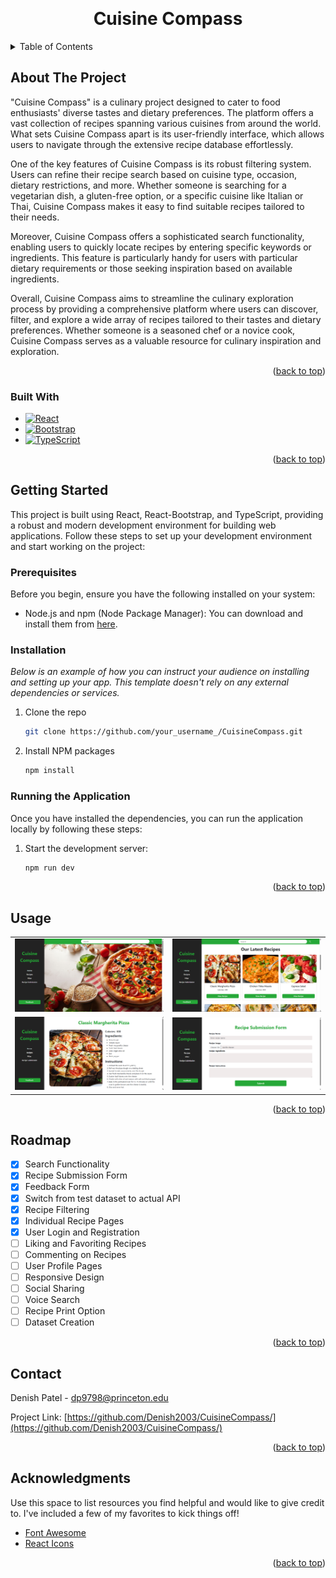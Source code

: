 
<!-- Improved compatibility of back to top link: See: https://github.com/othneildrew/Best-README-Template/pull/73 -->
<a name="readme-top"></a>

<!-- PROJECT SHIELDS -->
<!--
*** I'm using markdown "reference style" links for readability.
*** Reference links are enclosed in brackets [ ] instead of parentheses ( ).
*** See the bottom of this document for the declaration of the reference variables
*** for contributors-url, forks-url, etc. This is an optional, concise syntax you may use.
*** https://www.markdownguide.org/basic-syntax/#reference-style-links
-->

<!-- PROJECT LOGO -->
<br />
<div align="center">
  <h1 align="center">Cuisine Compass</h3>
</div>



<!-- TABLE OF CONTENTS -->
<details>
  <summary>Table of Contents</summary>
  <ol>
    <li>
      <a href="#about-the-project">About The Project</a>
      <ul>
        <li><a href="#built-with">Built With</a></li>
      </ul>
    </li>
    <li>
      <a href="#getting-started">Getting Started</a>
      <ul>
        <li><a href="#prerequisites">Prerequisites</a></li>
        <li><a href="#installation">Installation</a></li>
      </ul>
    </li>
    <li><a href="#usage">Usage</a></li>
    <li><a href="#roadmap">Roadmap</a></li>
    <li><a href="#contact">Contact</a></li>
    <li><a href="#acknowledgments">Acknowledgments</a></li>
  </ol>
</details>


<!-- ABOUT THE PROJECT -->
## About The Project
"Cuisine Compass" is a culinary project designed to cater to food enthusiasts' diverse tastes and dietary preferences. The platform offers a vast collection of recipes spanning various cuisines from around the world. What sets Cuisine Compass apart is its user-friendly interface, which allows users to navigate through the extensive recipe database effortlessly.

One of the key features of Cuisine Compass is its robust filtering system. Users can refine their recipe search based on cuisine type, occasion, dietary restrictions, and more. Whether someone is searching for a vegetarian dish, a gluten-free option, or a specific cuisine like Italian or Thai, Cuisine Compass makes it easy to find suitable recipes tailored to their needs.

Moreover, Cuisine Compass offers a sophisticated search functionality, enabling users to quickly locate recipes by entering specific keywords or ingredients. This feature is particularly handy for users with particular dietary requirements or those seeking inspiration based on available ingredients.

Overall, Cuisine Compass aims to streamline the culinary exploration process by providing a comprehensive platform where users can discover, filter, and explore a wide array of recipes tailored to their tastes and dietary preferences. Whether someone is a seasoned chef or a novice cook, Cuisine Compass serves as a valuable resource for culinary inspiration and exploration.

<p align="right">(<a href="#readme-top">back to top</a>)</p>


### Built With
* [![React][React.js]][React-url]
* [![Bootstrap][Bootstrap.com]][Bootstrap-url]
* [![TypeScript][TypeScript.tsx]][TypeScript-url]

<p align="right">(<a href="#readme-top">back to top</a>)</p>


<!-- GETTING STARTED -->
## Getting Started

This project is built using React, React-Bootstrap, and TypeScript, providing a robust and modern development environment for building web applications. Follow these steps to set up your development environment and start working on the project:

### Prerequisites

Before you begin, ensure you have the following installed on your system:

- Node.js and npm (Node Package Manager): You can download and install them from [here](https://nodejs.org/).

### Installation

_Below is an example of how you can instruct your audience on installing and setting up your app. This template doesn't rely on any external dependencies or services._

1. Clone the repo
   ```sh
   git clone https://github.com/your_username_/CuisineCompass.git
   ```
2. Install NPM packages
   ```sh
   npm install
   ```

### Running the Application
Once you have installed the dependencies, you can run the application locally by following these steps:

1. Start the development server:
   ```sh
   npm run dev
   ```
   
<p align="right">(<a href="#readme-top">back to top</a>)</p>


<!-- USAGE EXAMPLES -->
## Usage

<table style="border: none;">
  <tr>
    <td style="border: none;"><img src="https://github.com/Denish2003/CuisineCompass/blob/main/src/Images/HomePage.png" width="500"></td>
    <td style="border: none;"><img src="https://github.com/Denish2003/CuisineCompass/blob/main/src/Images/RecipeSection.png" width="500"></td>
  </tr>
  <tr>
    <td style="border: none;"><img src="https://github.com/Denish2003/CuisineCompass/blob/main/src/Images/RecipeDetailspng.png" width="500"></td>
    <td style="border: none;"><img src="https://github.com/Denish2003/CuisineCompass/blob/main/src/Images/SubmissionForm.png" width="500"></td>
  </tr>
</table>


<p align="right">(<a href="#readme-top">back to top</a>)</p>


<!-- ROADMAP -->
## Roadmap

- [x] Search Functionality
- [x] Recipe Submission Form
- [x] Feedback Form
- [x] Switch from test dataset to actual API
- [x] Recipe Filtering
- [x] Individual Recipe Pages
- [x] User Login and Registration
- [ ] Liking and Favoriting Recipes
- [ ] Commenting on Recipes
- [ ] User Profile Pages
- [ ] Responsive Design
- [ ] Social Sharing
- [ ] Voice Search
- [ ] Recipe Print Option
- [ ] Dataset Creation

<p align="right">(<a href="#readme-top">back to top</a>)</p>


<!-- CONTACT -->
## Contact

Denish Patel - dp9798@princeton.edu

Project Link: [https://github.com/Denish2003/CuisineCompass/](https://github.com/Denish2003/CuisineCompass/)

<p align="right">(<a href="#readme-top">back to top</a>)</p>


<!-- ACKNOWLEDGMENTS -->
## Acknowledgments

Use this space to list resources you find helpful and would like to give credit to. I've included a few of my favorites to kick things off!

* [Font Awesome](https://fontawesome.com)
* [React Icons](https://react-icons.github.io/react-icons/search)

<p align="right">(<a href="#readme-top">back to top</a>)</p>


<!-- MARKDOWN LINKS & IMAGES -->
<!-- https://www.markdownguide.org/basic-syntax/#reference-style-links -->
[linkedin-url]: https://linkedin.com/in/othneildrew
[React.js]: https://img.shields.io/badge/React-20232A?style=for-the-badge&logo=react&logoColor=61DAFB
[React-url]: https://reactjs.org/
[Bootstrap.com]: https://img.shields.io/badge/Bootstrap-563D7C?style=for-the-badge&logo=bootstrap&logoColor=white
[Bootstrap-url]: https://getbootstrap.com
[TypeScript.tsx]: https://img.shields.io/badge/TypeScript-3178C6?style=for-the-badge&logo=typescript&logoColor=white
[TypeScript-url]: https://www.typescriptlang.org/
